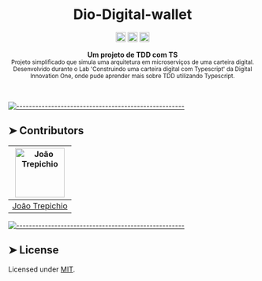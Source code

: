 <h1 align="center">Dio-Digital-wallet</h1>
<p align="center">
		<a href="https://david-dm.org/trepichio/DIO-Digital-wallet"><img alt="Dependencies" src="https://img.shields.io/david/trepichio/DIO-Digital-wallet.svg" height="20"/></a>
<a href="https://github.com/trepichio/DIO-Digital-wallet/graphs/contributors"><img alt="Contributors" src="https://img.shields.io/github/contributors/trepichio/DIO-Digital-wallet.svg" height="20"/></a>
<a href="#"><img alt="Not maintained" src="https://img.shields.io/badge/maintained%3F-No-red" height="20"/></a>
	</p>

<p align="center">
  <b>Um projeto de TDD com TS</b></br>
  <sub>Projeto simplificado que simula uma arquitetura em microserviços de uma carteira digital. Desenvolvido durante o Lab 'Construindo uma carteira digital com Typescript' da Digital Innovation One, onde pude aprender mais sobre TDD utilizando Typescript.<sub>
</p>

<br />


[![-----------------------------------------------------](https://raw.githubusercontent.com/andreasbm/readme/master/assets/lines/dark.png)](#contributors)

## ➤ Contributors


| [<img alt="João Trepichio" src="https://avatars2.githubusercontent.com/u/11396817?s=460&u=085712d4f1296e6ad0a220ae7c0ea5278a9c40ed&v=4" width="100">](https://trepichio.github.io) |
|:--------------------------------------------------:|
| [João Trepichio](https://trepichio.github.io)    |


[![-----------------------------------------------------](https://raw.githubusercontent.com/andreasbm/readme/master/assets/lines/dark.png)](#license)

## ➤ License

Licensed under [MIT](https://opensource.org/licenses/MIT).